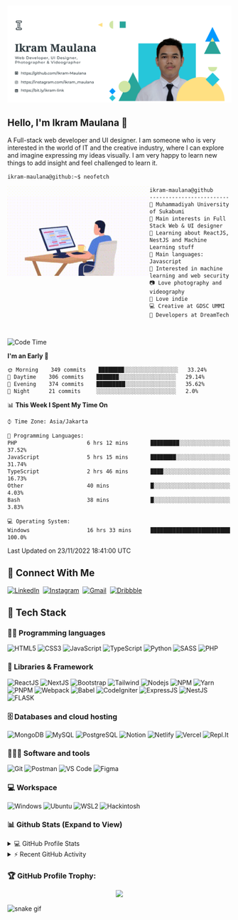 
![Banner](https://raw.githubusercontent.com/Ikram-Maulana/Ikram-Maulana/master/my-banner.png)  

## Hello, I'm Ikram Maulana 👋

A Full-stack web developer and UI designer. I am someone who is very interested in the world of IT and the creative industry, where I can explore and imagine expressing my ideas visually. I am very happy to learn new things to add insight and feel challenged to learn it.

```console
ikram-maulana@github:~$ neofetch
```

<img align="left" src="https://raw.githubusercontent.com/Ikram-Maulana/Ikram-Maulana/master/code.gif" alt="Unfortunately I didn't find the author of the pic, feel to open a pull request if found" width="320" /> 

```
ikram-maulana@github
-------------------------
🏫 Muhammadiyah University of Sukabumi
🔎 Main interests in Full Stack Web & UI designer
🌱 Learning about ReactJS, NestJS and Machine Learning stuff
🌟 Main languages: Javascript
🚩 Interested in machine learning and web security
📷 Love photography and videography
🎵 Love indie
💻 Creative at GDSC UMMI
🤝 Developers at DreamTech
```
<br>

<!--START_SECTION:waka-->
![Code Time](http://img.shields.io/badge/Code%20Time-393%20hrs%2055%20mins-blue)

**I'm an Early 🐤** 

```text
🌞 Morning    349 commits    ████████░░░░░░░░░░░░░░░░░   33.24% 
🌆 Daytime    306 commits    ███████░░░░░░░░░░░░░░░░░░   29.14% 
🌃 Evening    374 commits    █████████░░░░░░░░░░░░░░░░   35.62% 
🌙 Night      21 commits     ░░░░░░░░░░░░░░░░░░░░░░░░░   2.0%

```


📊 **This Week I Spent My Time On** 

```text
⌚︎ Time Zone: Asia/Jakarta

💬 Programming Languages: 
PHP                      6 hrs 12 mins       █████████░░░░░░░░░░░░░░░░   37.52% 
JavaScript               5 hrs 15 mins       ████████░░░░░░░░░░░░░░░░░   31.74% 
TypeScript               2 hrs 46 mins       ████░░░░░░░░░░░░░░░░░░░░░   16.73% 
Other                    40 mins             █░░░░░░░░░░░░░░░░░░░░░░░░   4.03% 
Bash                     38 mins             █░░░░░░░░░░░░░░░░░░░░░░░░   3.83%

💻 Operating System: 
Windows                  16 hrs 33 mins      █████████████████████████   100.0%

```


 Last Updated on 23/11/2022 18:41:00 UTC
<!--END_SECTION:waka-->

## 🔗 Connect With Me
  [![LinkedIn](https://img.shields.io/badge/linkedin-%230077B5.svg?style=for-the-badge&logo=linkedin&logoColor=white)](https://www.linkedin.com/in/ikram-maulana-54a152217)&nbsp;
  [![Instagram](https://img.shields.io/badge/Instagram-%23E4405F.svg?style=for-the-badge&logo=Instagram&logoColor=white)](https://instagram.com/ikram_maulana)&nbsp;
  [![Gmail](https://img.shields.io/badge/Gmail-D14836?style=for-the-badge&logo=gmail&logoColor=white)](mailto:ikram_maulana@onedrive.web.id)&nbsp;
  [![Dribbble](https://img.shields.io/badge/Dribbble-EA02FF?style=for-the-badge&logo=dribbble&logoColor=white)](https://dribbble.com/ikram_maulana)&nbsp;
  
## 🔧 Tech Stack

### 👨‍💻 Programming languages
![HTML5](https://img.shields.io/badge/HTML5-E34F26?style=for-the-badge&logo=html5&logoColor=white)
![CSS3](https://img.shields.io/badge/CSS3-1572B6?style=for-the-badge&logo=css3&logoColor=white)
![JavaScript](https://img.shields.io/badge/JavaScript-323330?style=for-the-badge&logo=javascript&logoColor=F7DF1E)
![TypeScript](https://img.shields.io/badge/TypeScript-1572B6?style=for-the-badge&logo=typescript&logoColor=white)
![Python](https://img.shields.io/badge/Python-1E415D?style=for-the-badge&logo=python&logoColor=white)
![SASS](https://img.shields.io/badge/SASS-c96195?style=for-the-badge&logo=sass&logoColor=white)
![PHP](https://img.shields.io/badge/PHP-6c70a3?style=for-the-badge&logo=php&logoColor=white)

### 🧩 Libraries & Framework
![ReactJS](https://img.shields.io/badge/ReactJS-040404?style=for-the-badge&logo=react&logoColor=7adaf7)
![NextJS](https://img.shields.io/badge/NEXTJS-040404?style=for-the-badge&logo=vercel&logoColor=7adaf7)
![Bootstrap](https://img.shields.io/badge/Bootstrap-563D7C?style=for-the-badge&logo=bootstrap&logoColor=white)
![Tailwind](https://img.shields.io/badge/tailwind-323330?style=for-the-badge&logo=tailwindcss&logoColor=4ab0b4)
![Nodejs](https://img.shields.io/badge/Node.js-339933?style=for-the-badge&logo=nodedotjs&logoColor=white)
![NPM](https://img.shields.io/badge/npm-323330?style=for-the-badge&logo=npm&logoColor=white)
![Yarn](https://img.shields.io/badge/yarn-2c8ebb?style=for-the-badge&logo=yarn&logoColor=white)
![PNPM](https://img.shields.io/badge/pnpm-f69220?style=for-the-badge&logo=pnpm&logoColor=white)
![Webpack](https://img.shields.io/badge/webpack-5299c7?style=for-the-badge&logo=webpack&logoColor=white)
![Babel](https://img.shields.io/badge/babel-323330?style=for-the-badge&logo=babel&logoColor=eeda7c)
![CodeIgniter](https://img.shields.io/badge/CodeIgniter-e54a29?style=for-the-badge&logo=codeigniter&logoColor=eeda7c)
![ExpressJS](https://img.shields.io/badge/ExpressJS-323330?style=for-the-badge&logo=express&logoColor=eeda7c)
![NestJS](https://img.shields.io/badge/nestjs-323330?style=for-the-badge&logo=nestjs&logoColor=e0234e)
![FLASK](https://img.shields.io/badge/flask-323330?style=for-the-badge&logo=flask&logoColor=e0234e)

### 🗄️ Databases and cloud hosting
![MongoDB](https://img.shields.io/badge/MongoDB-4ea94b?style=for-the-badge&logo=mongodb&logoColor=white)
![MySQL](https://img.shields.io/badge/MySQL-005d88?style=for-the-badge&logo=mysql&logoColor=00f)
![PostgreSQL](https://img.shields.io/badge/PostgreSQL-31648C?style=for-the-badge&logo=postgresql&logoColor=white)
![Notion](https://img.shields.io/badge/Notion-010101?style=for-the-badge&logo=notion&logoColor=white)
![Netlify](https://img.shields.io/badge/Netlify-34b2bb?style=for-the-badge&logo=netlify&logoColor=white)
![Vercel](https://img.shields.io/badge/Vercel-010101?style=for-the-badge&logo=vercel&logoColor=white)
![Repl.It](https://img.shields.io/badge/Replit-0D101E?style=for-the-badge&logo=Replit&logoColor=white)

### 🧑🏻‍💻 Software and tools
![Git](https://img.shields.io/badge/Git-F05032?style=for-the-badge&logo=git&logoColor=white)
![Postman](https://img.shields.io/badge/Postman-FF6C37?style=for-the-badge&logo=Postman&logoColor=white)
![VS Code](https://img.shields.io/badge/Visual_Studio_Code-0078D4?style=for-the-badge&logo=visual%20studio%20code&logoColor=white)
![Figma](https://img.shields.io/badge/Figma-F24E1E?style=for-the-badge&logo=figma&logoColor=white)

### 💻 Workspace
![Windows](https://img.shields.io/badge/Windows-0078D6?style=for-the-badge&logo=windows&logoColor=white)
![Ubuntu](https://img.shields.io/badge/Ubuntu-E95420?style=for-the-badge&logo=ubuntu&logoColor=white)
![WSL2](https://img.shields.io/badge/WSL2-0078D6?style=for-the-badge&logo=linux&logoColor=white)
![Hackintosh](https://img.shields.io/badge/Hackintosh-5e5e5e?style=for-the-badge&logo=apple&logoColor=white)

### 📊 Github Stats (Expand to View)

<details> 
  <summary>💻 GitHub Profile Stats</summary>
  <br/>
    <img width="100%" src="https://github-readme-streak-stats.herokuapp.com?user=ikram-maulana&theme=algolia&date_format=M%20j%5B%2C%20Y%5D&hide_border=true">
    <div align="center">
  <a href="https://github.com/ikram-maulana">
    <img height="180em" src="https://github-readme-stats-eight-theta.vercel.app/api?username=ikram-maulana&show_icons=true&theme=algolia&include_all_commits=true&count_private=true&hide_border=true"/>
    <img height="180em" src="https://github-readme-stats-eight-theta.vercel.app/api/top-langs/?username=ikram-maulana&layout=compact&langs_count=8&theme=algolia&hide_border=true"/>
  </a>
</div>
</details>


<!-- https://github.com/jamesgeorge007/github-activity-readme -->
<details>
  <summary>⚡ Recent GitHub Activity</summary>
  <br/>
  
  ![Ikram Maulana's GitHub activity graph](https://activity-graph.herokuapp.com/graph?username=ikram-maulana&&theme=react-dark)
</details>

### 🏆 GitHub Profile Trophy:

<p align="center">
<a href="https://github.com/ryo-ma/github-profile-trophy">
  <img width=800 src="https://github-profile-trophy.vercel.app/?username=ikram-maulana&column=8&theme=algolia&no-frame=true&no-bg=true"/>
</a>
</p>

![snake gif](https://github.com/ikram-maulana/ikram-maulana/blob/output/github-contribution-grid-snake.gif)
